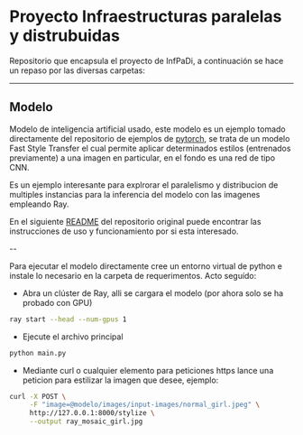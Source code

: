 # Proyecto Infraestructuras paralelas y distrubuidas

Repositorio que encapsula el proyecto de InfPaDi, a continuación se hace un repaso por las diversas carpetas:

---
## Modelo

Modelo de inteligencia artificial usado, este modelo es un ejemplo tomado directamente del repositorio de ejemplos de [pytorch](https://github.com/pytorch/examples/tree/main), se trata de un modelo Fast Style Transfer el cual permite aplicar determinados estilos (entrenados previamente) a una imagen en particular, en el fondo es una red de tipo CNN.

Es un ejemplo interesante para explrorar el paralelismo y distribucion de multiples instancias para la inferencia del modelo con las imagenes empleando Ray.

En el siguiente [README](https://github.com/pytorch/examples/blob/main/fast_neural_style/README.md) del repositorio original puede encontrar las instrucciones de uso y funcionamiento por si esta interesado.

--

Para ejecutar el modelo directamente cree un entorno virtual de python e instale lo necesario en la carpeta de requerimentos. Acto seguído:

- Abra un clúster de Ray, alli se cargara el modelo (por ahora solo se ha probado con GPU)

```bash
ray start --head --num-gpus 1
```

- Ejecute el archivo principal

```bash
python main.py
```

- Mediante curl o cualquier elemento para peticiones https lance una peticion para estilizar la imagen que desee, ejemplo:

```bash
curl -X POST \
     -F "image=@modelo/images/input-images/normal_girl.jpeg" \
     http://127.0.0.1:8000/stylize \
     --output ray_mosaic_girl.jpg
```